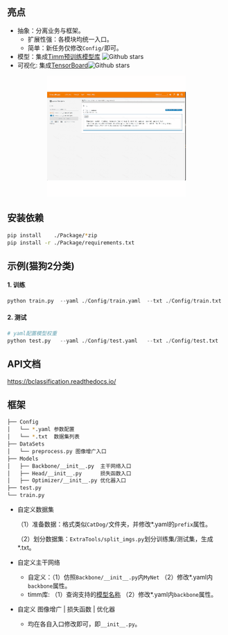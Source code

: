 ## 亮点
- 抽象：分离业务与框架。
  - 扩展性强：各模块均统一入口。
  - 简单：新任务仅修改`Config/`即可。
- 模型：集成[Timm预训练模型库](https://github.com/rwightman/pytorch-image-models) ![Github stars](https://img.shields.io/github/stars/rwightman/pytorch-image-models.svg)
- 可视化: 集成[TensorBoard](https://github.com/tensorflow/tensorboard)![Github stars](https://img.shields.io/github/stars/tensorflow/tensorboard.svg)
<div align=center><img src="./Package/tsdb.gif" ></div>

## 安装依赖

```bash
pip install    ./Package/*zip
pip install -r ./Package/requirements.txt 
```

## 示例(猫狗2分类)

#### 1. 训练

```python
python train.py  --yaml ./Config/train.yaml  --txt ./Config/train.txt
```

#### 2. 测试

```python
# yaml配置模型权重
python test.py   --yaml ./Config/test.yaml   --txt ./Config/test.txt
```

## API文档

https://bclassification.readthedocs.io/



## 框架

```bash
├── Config
│   └── *.yaml 参数配置
│   └── *.txt  数据集列表 
├── DataSets
│   └── preprocess.py 图像增广入口
├── Models
│   ├── Backbone/__init__.py  主干网络入口
│   ├── Head/__init__.py      损失函数入口
│   ├── Optimizer/__init__.py 优化器入口
├── test.py
└── train.py
```

- 自定义数据集

  （1）准备数据：格式类似`CatDog/`文件夹，并修改*.yaml的`prefix`属性。

  （2）划分数据集：`ExtraTools/split_imgs.py`划分训练集/测试集，生成*.txt。

- 自定义主干网络
  - 自定义：（1）仿照`Backbone/__init__.py`内`MyNet` （2）修改*.yaml内`backbone`属性。
  - timm库: （1）查询支持的[模型名称](https://rwightman.github.io/pytorch-image-models/)  （2）修改*.yaml内`backbone`属性。

- 自定义 图像增广 | 损失函数 | 优化器

  - 均在各自入口修改即可，即`__init__.py`。

